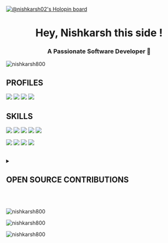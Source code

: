 [![@nishkarsh02's Holopin board](https://holopin.me/nishkarsh02)](https://holopin.io/@nishkarsh02)

<h1 align="center">Hey, Nishkarsh this side !</h1>
<h3 align="center">A Passionate Software Developer 🧡</h3>

<p align="left"> <img src="https://komarev.com/ghpvc/?username=nishkarsh800&label=Profile%20views&color=0e75b6&style=flat" alt="nishkarsh800" /> </p>



## PROFILES

<p>
<a href="https://www.linkedin.com/in/nishkarsh800/"><img src="https://img.shields.io/badge/LinkedIn-0077B5?style=for-the-badge&logo=linkedin&logoColor=white"></a>
<a href="mailto:nishkarshsaxena800@example.com"><img src="https://img.shields.io/badge/Gmail-D14836?style=for-the-badge&logo=gmail&logoColor=white"></a>
<a href="https://twitter.com/nishkarsh06?t=4s9uiwdMIwj3bDRX7rHtuw&s=09"><img src="https://img.shields.io/badge/Twitter-1DA1F2?style=for-the-badge&logo=twitter&logoColor=white"></a>
<a href="https://medium.com/@nishkarshsaxena800"><img src="https://img.shields.io/badge/Medium-12100E?style=for-the-badge&logo=medium&logoColor=white"></a>
</p>

## SKILLS
<p>
<img src="https://img.shields.io/badge/C%2B%2B-00599C?style=for-the-badge&logo=c%2B%2B&logoColor=white">
<img src="https://img.shields.io/badge/Kotlin-0095D5?&style=for-the-badge&logo=kotlin&logoColor=white">
<img src="https://img.shields.io/badge/HTML5-E34F26?style=for-the-badge&logo=html5&logoColor=white">
<img src="https://img.shields.io/badge/CSS3-1572B6?style=for-the-badge&logo=css3&logoColor=white">
<img src="https://img.shields.io/badge/JavaScript-F7DF1E?style=for-the-badge&logo=JavaScript&logoColor=white"> </p>
<p>
<img src="https://img.shields.io/badge/MySQL-00000F?style=for-the-badge&logo=mysql&logoColor=white">
<img src="https://img.shields.io/badge/SQLite-07405E?style=for-the-badge&logo=sqlite&logoColor=white">
<img src="https://img.shields.io/badge/Firebase-039BE5?style=for-the-badge&logo=Firebase&logoColor=white">
<img src="https://img.shields.io/badge/GIT-E44C30?style=for-the-badge&logo=git&logoColor=white">
</p>

<br>
 
<details><summary><h2>OPEN SOURCE CONTRIBUTIONS</h2></summary>
 
|S.No.|Open Source Program/Organization |Duration| Contribution Link|Role|Rewards|
|:------:|:--------:|:-----------------:|:-------:|:--------------------:|:-----:|
|1.|Hacktoberfest 2022|Oct 1- Oct 31|[Click Here](https://docs.google.com/document/d/1XyKqapkYRAuvmJYALfb9YvhUUUvGh85fM7I1xMpmtdY/edit)|Contributor|T-Shirt & Stickers|
|2.|Hackclub RAIT|Jul 2022- Aug 2022|[Click Here](https://docs.google.com/document/d/1Vyc-UY7Cs4S8EB4dtpKInSyYzEg-yw9XO8mWJB2aC5g/edit)|Project Admin|[LINK](https://drive.google.com/file/d/1ztWa-V1mXWPDOYxN7Jvv2CzyIWOVY3KP/view?usp=sharing)|
|3.|Girlscript Summer Of Code| Mar 2022- May 2022|[Click Here]()|Contributor|[LINK](https://drive.google.com/file/d/1ploQAH7h_DIqim3deSRLZzPM7bn9Sxma/view?usp=sharing)|
 
</details>
<br>
<br>





<p><img align="left" src="https://github-readme-stats.vercel.app/api/top-langs?username=nishkarsh800&show_icons=true&locale=en&layout=compact" alt="nishkarsh800" /></p>
<br>

<p><img align="center" src="https://github-readme-stats.vercel.app/api?username=nishkarsh800&show_icons=true&locale=en" alt="nishkarsh800" /></p>

<p><img align="center" src="https://github-readme-streak-stats.herokuapp.com/?user=nishkarsh800&" alt="nishkarsh800" /></p>

